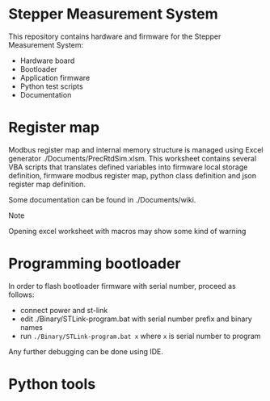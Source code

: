 # Stepper Measurement System

This repository contains hardware and firmware for the Stepper Measurement System:
 - Hardware board 
 - Bootloader
 - Application firmware
 - Python test scripts
 - Documentation

# Register map

Modbus register map and internal memory structure is managed using Excel generator
./Documents/PrecRtdSim.xlsm. This worksheet contains several VBA scripts that
translates defined variables into firmware local storage definition, firmware modbus
register map, python class definition and json register map definition.

Some documentation can be found in ./Documents/wiki.


> [!NOTE]
> Opening excel worksheet with macros may show some kind of warning

# Programming bootloader

In order to flash bootloader firmware with serial number, proceed as follows:
- connect power and st-link
- edit ./Binary/STLink-program.bat with serial number prefix and binary names
- run `./Binary/STLink-program.bat x` where `x` is serial number to program 

Any further debugging can be done using IDE.

# Python tools




